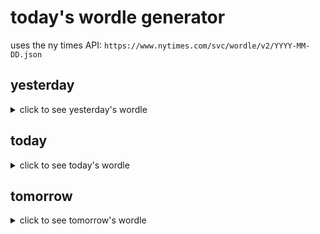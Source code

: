 # today's wordle generator

uses the ny times API: `https://www.nytimes.com/svc/wordle/v2/YYYY-MM-DD.json`

## yesterday

<details>
    <summary>click to see yesterday's wordle</summary>

    juice

</details>

## today

<details>
    <summary>click to see today's wordle</summary>

    smock

</details>

## tomorrow

<details>
    <summary>click to see tomorrow's wordle</summary>

    super

</details>
